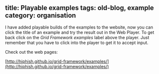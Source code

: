 title: Playable examples
tags: old-blog, example
category: organisation
---

I have added playable builds of the examples to the website, now you can click
the title of an example and try the result out in the Web Player. To get back
click on the *Grid Framework examples* label above the player. Just remember
that you have to click into the player to get it to accept input.

Check out the web pages:

[http://hiphish.github.io/grid-framework/examples/](http://hiphish.github.io/grid-framework/examples/)
